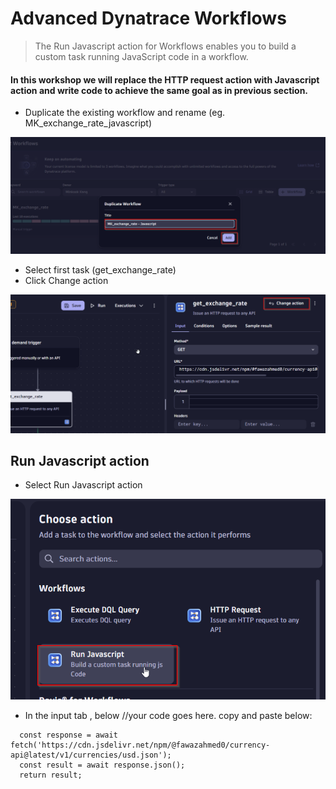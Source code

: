 # Advanced Dynatrace Workflows

> The Run Javascript action for Workflows enables you to build a custom task running JavaScript code in a workflow.

#### In this workshop we will replace the HTTP request action with Javascript action and write code to achieve the same goal as in previous section.

- Duplicate the existing workflow and rename (eg. MK_exchange_rate_javascript)
  
![](https://github.com/hakansuku/D1APACTraining/blob/main/images/WORKFLOWS/duplicate.png?raw=true)

- Select first task (get_exchange_rate)
- Click Change action

![](https://github.com/hakansuku/D1APACTraining/blob/main/images/WORKFLOWS/changeaction.png?raw=true)

## Run Javascript action 
- Select Run Javascript action

![](https://github.com/hakansuku/D1APACTraining/blob/main/images/WORKFLOWS/runjavascript.png?raw=true)

- In the input tab , below //your code goes here. copy and paste below:

```
  const response = await fetch('https://cdn.jsdelivr.net/npm/@fawazahmed0/currency-api@latest/v1/currencies/usd.json');
  const result = await response.json();
  return result;
```
